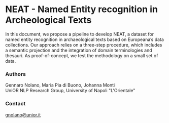 # NEAT - Named Entity recognition in Archeological Texts

In this document, we propose a pipeline to develop NEAT, a dataset for named entity recognition in archaeological texts based on Europeana’s data collections. Our approach relies on a three-step procedure, which includes a semantic projection and the integration of domain terminologies and thesauri. As proof-of-concept, we test the methodology on a small set of data. 

### Authors

Gennaro Nolano, Maria Pia di Buono, Johanna Monti  
UniOR NLP Research Group, University of Napoli "L'Orientale"  

### Contact
gnolano@unior.it

